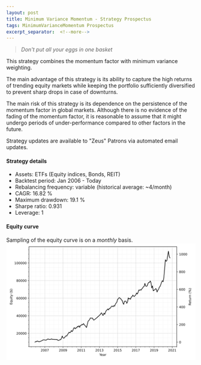 ```yaml
---
layout: post
title: Minimum Variance Momentum - Strategy Prospectus
tags: MinimumVarianceMomentum Prospectus
excerpt_separator:  <!--more-->
---
```


> _Don't put all your eggs in one basket_

This strategy combines the momentum factor with minimum variance weighting.

The main advantage of this strategy is its ability to capture the high returns of trending equity markets while keeping the portfolio sufficiently diversified to prevent sharp drops in case of downturns.

The main risk of this strategy is its dependence on the persistence of the momentum factor in global markets. Although there is no evidence of the fading of the momentum factor, it is reasonable to assume that it might undergo periods of under-performance compared to other factors in the future.

Strategy updates are available to "Zeus" Patrons via automated email updates.

#### Strategy details
* Assets: ETFs (Equity indices, Bonds, REIT)
* Backtest period: Jan 2006 - Today
* Rebalancing frequency: variable (historical average: ~4/month)
* CAGR: 16.82 %
* Maximum drawdown: 19.1 %
* Sharpe ratio: 0.931
* Leverage: 1

#### Equity curve
Sampling of the equity curve is on a _monthly_ basis.
![Minimum Variance Momentum](/images/minimum_variance_momentum.svg)

